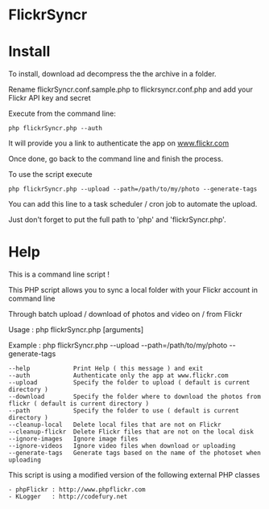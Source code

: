 FlickrSyncr
===========

Install
=======

To install, download ad decompress the the archive in a folder.

Rename flickrSyncr.conf.sample.php to flickrsyncr.conf.php
and add your Flickr API key and secret

Execute from the command line:

    php flickrSyncr.php --auth

It will provide you a link to authenticate the app on www.flickr.com

Once done, go back to the command line and finish the process.

To use the script execute

    php flickrSyncr.php --upload --path=/path/to/my/photo --generate-tags

You can add this line to a task scheduler / cron job to automate the upload.

Just don't forget to put the full path to 'php' and 'flickrSyncr.php'.

Help
====

This is a command line script !

This PHP script allows you to sync a local folder with your Flickr account in command line

Through batch upload / download of photos and video on / from Flickr

Usage   : php flickrSyncr.php [arguments]

Example : php flickrSyncr.php --upload --path=/path/to/my/photo --generate-tags

    --help            Print Help ( this message ) and exit
    --auth			  Authenticate only the app at www.flickr.com
    --upload          Specify the folder to upload ( default is current directory )
    --download        Specify the folder where to download the photos from flickr ( default is current directory )
    --path            Specify the folder to use ( default is current directory )
    --cleanup-local   Delete local files that are not on Flickr
    --cleanup-flickr  Delete Flickr files that are not on the local disk
    --ignore-images   Ignore image files
    --ignore-videos   Ignore video files when download or uploading
    --generate-tags   Generate tags based on the name of the photoset when uploading


This script is using a modified version of the following external PHP classes

    - phpFlickr : http://www.phpflickr.com
    - KLogger   : http://codefury.net
